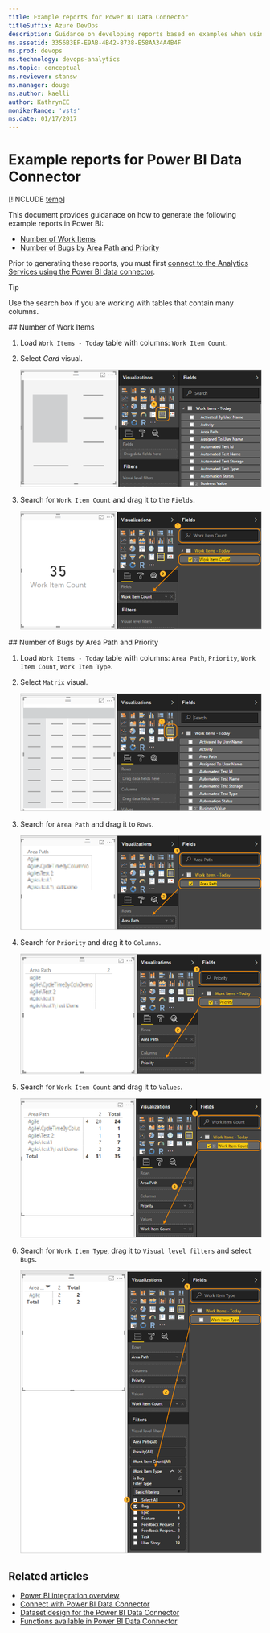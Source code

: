 ```yaml
---
title: Example reports for Power BI Data Connector
titleSuffix: Azure DevOps   
description: Guidance on developing reports based on examples when using the Power BI Data Connector and the Analytics Service for Azure DevOps 
ms.assetid: 3356B3EF-E9AB-4B42-8738-E58AA34A4B4F
ms.prod: devops
ms.technology: devops-analytics
ms.topic: conceptual
ms.reviewer: stansw
ms.manager: douge
ms.author: kaelli
author: KathrynEE
monikerRange: 'vsts'
ms.date: 01/17/2017
---
```


# Example reports for Power BI Data Connector

[!INCLUDE [temp](../../_shared/version-vsts-only.md)]

This document provides guidanace on how to generate the following example reports in Power BI: 

- [Number of Work Items](#number-of-work-items)  
- [Number of Bugs by Area Path and Priority](#number-of-bugs-by-area-path-and-priority)  

Prior to generating these reports, you must first [connect to the Analytics Services using the Power BI data connector](data-connector-connect.md). 

> [!TIP]  
> Use the search box if you are working with tables that contain many columns.

<a id="number-of-work-items" />
## Number of Work Items

1. Load `Work Items - Today` table with columns: `Work Item Count`.  

2. Select *Card* visual.  

	![](./_img/data-connector-recipes-count-1.png)  

3. Search for `Work Item Count` and drag it to the `Fields`.

	![](./_img/data-connector-recipes-count-2.png)  

<a id="number-of-bugs-by-area-path-and-priority" />
## Number of Bugs by Area Path and Priority

1. Load `Work Items - Today` table with columns: `Area Path`, `Priority`, `Work Item Count`, `Work Item Type`.  

2. Select `Matrix` visual.  

	![](./_img/data-connector-recipes-number-of-bugs-by-area-path-and-priority-1.png)

3. Search for `Area Path` and drag it to `Rows`.

	![](./_img/data-connector-recipes-number-of-bugs-by-area-path-and-priority-2.png)

4. Search for `Priority` and drag it to `Columns`.

	![](./_img/data-connector-recipes-number-of-bugs-by-area-path-and-priority-3.png)

5. Search for `Work Item Count` and drag it to `Values`.

	![](./_img/data-connector-recipes-number-of-bugs-by-area-path-and-priority-4.png)

6. Search for `Work Item Type`, drag it to `Visual level filters` and select `Bugs`.

	![](./_img/data-connector-recipes-number-of-bugs-by-area-path-and-priority-5.png)

## Related articles 
- [Power BI integration overview](overview.md) 
- [Connect with Power BI Data Connector](./data-connector-connect.md)
- [Dataset design for the Power BI Data Connector](data-connector-dataset.md) 
- [Functions available in Power BI Data Connector](data-connector-functions.md) 
